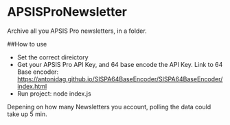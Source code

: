# APSISProNewsletter

Archive all you APSIS Pro newsletters, in a folder. 

##How to use 
* Set the correct direictory 
* Get your APSIS Pro API Key, and 64 base encode the API Key. Link to 64 Base encoder: https://antonidag.github.io/SISPA64BaseEncoder/SISPA64BaseEncoder/index.html
* Run project: node index.js

Depening on how many Newsletters you account, polling the data could take up 5 min. 
